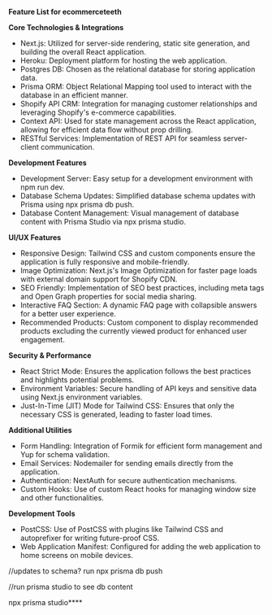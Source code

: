
**Feature List for ecommerceteeth**

**Core Technologies & Integrations**

-  Next.js: Utilized for server-side rendering, static site generation, and building the overall React application.
-  Heroku: Deployment platform for hosting the web application.
-  Postgres DB: Chosen as the relational database for storing application data.
-  Prisma ORM: Object Relational Mapping tool used to interact with the database in an efficient manner.
-  Shopify API CRM: Integration for managing customer relationships and leveraging Shopify's e-commerce capabilities.
-  Context API: Used for state management across the React application, allowing for efficient data flow without prop drilling.
-  RESTful Services: Implementation of REST API for seamless server-client communication.

**Development Features**

-  Development Server: Easy setup for a development environment with npm run dev.
-  Database Schema Updates: Simplified database schema updates with Prisma using npx prisma db push.
-  Database Content Management: Visual management of database content with Prisma Studio via npx prisma studio.

**UI/UX Features**

-  Responsive Design: Tailwind CSS and custom components ensure the application is fully responsive and mobile-friendly.
-  Image Optimization: Next.js's Image Optimization for faster page loads with external domain support for Shopify CDN.
-  SEO Friendly: Implementation of SEO best practices, including meta tags and Open Graph properties for social media sharing.
-  Interactive FAQ Section: A dynamic FAQ page with collapsible answers for a better user experience.
-  Recommended Products: Custom component to display recommended products excluding the currently viewed product for enhanced user engagement.

**Security & Performance**

-  React Strict Mode: Ensures the application follows the best practices and highlights potential problems.
-  Environment Variables: Secure handling of API keys and sensitive data using Next.js environment variables.
-  Just-In-Time (JIT) Mode for Tailwind CSS: Ensures that only the necessary CSS is generated, leading to faster load times.

**Additional Utilities**

-  Form Handling: Integration of Formik for efficient form management and Yup for schema validation.
-  Email Services: Nodemailer for sending emails directly from the application.
-  Authentication: NextAuth for secure authentication mechanisms.
-  Custom Hooks: Use of custom React hooks for managing window size and other functionalities.

**Development Tools**

-  PostCSS: Use of PostCSS with plugins like Tailwind CSS and autoprefixer for writing future-proof CSS.
-  Web Application Manifest: Configured for adding the web application to home screens on mobile devices.


//updates to schema? run
npx prisma db push

//run prisma studio to see db content 

npx prisma studio****
